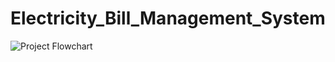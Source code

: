 # Electricity_Bill_Management_System

![Project Flowchart](https://github.com/user-attachments/assets/09e6dc21-c883-48df-bb8d-7de5d2d63ba5)
